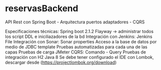 # reservasBackend
API Rest con Spring Boot - Arquitectura puertos adaptadores - CQRS

Especificaciones técnicas:
Spring boot 2.1.2
Flayway -> administrar todos los script DDL e iniciliazadores de la bd
Integración con Jenkins: Jenkins File
Integración con Sonar: Sonar properties
Acceso a la base de datos por medio de JDBC template
Pruebas automatizadas para cada una de las capas
Pruebas de carga JMeter
CQRS: Comando - Query
Pruebas de integración con H2
Java 8
Se debe tener configurado el IDE con Lombok, descargar desde (https://projectlombok.org/download)
